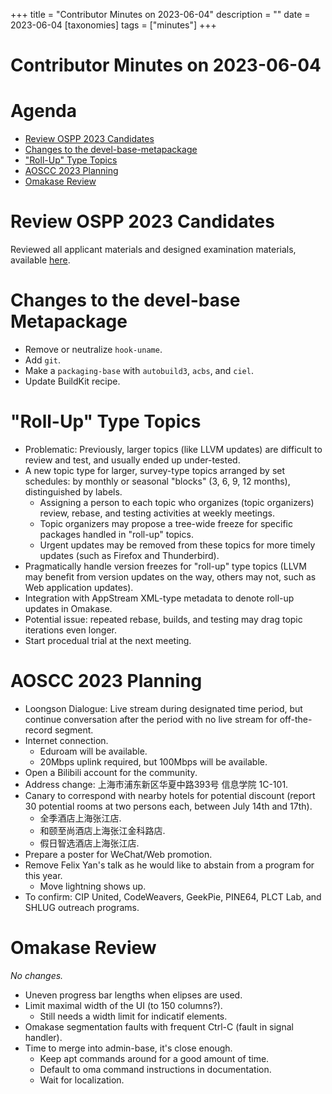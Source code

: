 +++
title = "Contributor Minutes on 2023-06-04"
description = ""
date = 2023-06-04
[taxonomies]
tags = ["minutes"]
+++

Contributor Minutes on 2023-06-04
=================================

Agenda
======

- [Review OSPP 2023 Candidates](#review-ospp-2023-candidates)
- [Changes to the devel-base-metapackage](#changes-to-the-devel-base-metapackage)
- ["Roll-Up" Type Topics](#roll-up-type-topics)
- [AOSCC 2023 Planning](#aoscc-2023-planning)
- [Omakase Review](#omakase-review)

Review OSPP 2023 Candidates
===========================

Reviewed all applicant materials and designed examination materials, available [here](https://repo.aosc.io/aosc-documentation/ospp-2023/).

Changes to the devel-base Metapackage
=====================================

- Remove or neutralize `hook-uname`.
- Add `git`.
- Make a `packaging-base` with `autobuild3`, `acbs`, and `ciel`.
- Update BuildKit recipe.

"Roll-Up" Type Topics
=====================

- Problematic: Previously, larger topics (like LLVM updates) are difficult to review and test, and usually ended up under-tested.
- A new topic type for larger, survey-type topics arranged by set schedules: by monthly or seasonal "blocks" (3, 6, 9, 12 months), distinguished by labels.
    - Assigning a person to each topic who organizes (topic organizers) review, rebase, and testing activities at weekly meetings.
    - Topic organizers may propose a tree-wide freeze for specific packages handled in "roll-up" topics.
    - Urgent updates may be removed from these topics for more timely updates (such as Firefox and Thunderbird).
- Pragmatically handle version freezes for "roll-up" type topics (LLVM may benefit from version updates on the way, others may not, such as Web application updates).
- Integration with AppStream XML-type metadata to denote roll-up updates in Omakase.
- Potential issue: repeated rebase, builds, and testing may drag topic iterations even longer.
- Start procedual trial at the next meeting.

AOSCC 2023 Planning
===================

- Loongson Dialogue: Live stream during designated time period, but continue conversation after the period with no live stream for off-the-record segment.
- Internet connection.
    - Eduroam will be available.
    - 20Mbps uplink required, but 100Mbps will be available.
- Open a Bilibili account for the community.
- Address change: 上海市浦东新区华夏中路393号 信息学院 1C-101.
- Canary to correspond with nearby hotels for potential discount (report 30 potential rooms at two persons each, between July 14th and 17th).
    - 全季酒店上海张江店.
    - 和颐至尚酒店上海张江金科路店.
    - 假日智选酒店上海张江店.
- Prepare a poster for WeChat/Web promotion.
- Remove Felix Yan's talk as he would like to abstain from a program for this year.
    - Move lightning shows up.
- To confirm: CIP United, CodeWeavers, GeekPie, PINE64, PLCT Lab, and SHLUG outreach programs.

Omakase Review
==============

*No changes.*

- Uneven progress bar lengths when elipses are used.
- Limit maximal width of the UI (to 150 columns?).
    - Still needs a width limit for indicatif elements.
- Omakase segmentation faults with frequent Ctrl-C (fault in signal handler).
- Time to merge into admin-base, it's close enough.
    - Keep apt commands around for a good amount of time.
    - Default to oma command instructions in documentation.
    - Wait for localization.
